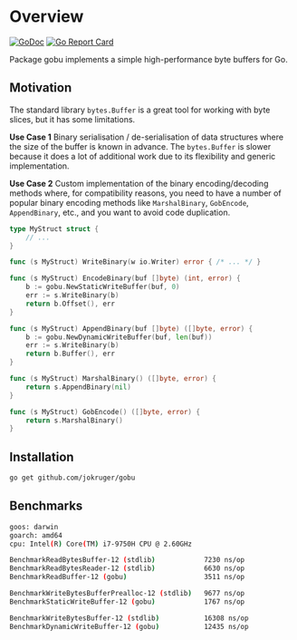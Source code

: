 # Overview

[![GoDoc](https://godoc.org/github.com/jokruger/gobu?status.svg)](https://godoc.org/github.com/jokruger/gobu) 
[![Go Report Card](https://goreportcard.com/badge/github.com/jokruger/gobu)](https://goreportcard.com/report/github.com/jokruger/gobu)

Package gobu implements a simple high-performance byte buffers for Go.

## Motivation

The standard library `bytes.Buffer` is a great tool for working with byte slices, but it has some limitations.

**Use Case 1**
Binary serialisation / de-serialisation of data structures where the size of the buffer is known in advance. The `bytes.Buffer` is slower because it does a lot of additional work due to its flexibility and generic implementation.

**Use Case 2**
Custom implementation of the binary encoding/decoding methods where, for compatibility reasons, you need to have a number of popular binary encoding methods like `MarshalBinary`, `GobEncode`, `AppendBinary`, etc., and you want to avoid code duplication.

```go
type MyStruct struct {
    // ...
}

func (s MyStruct) WriteBinary(w io.Writer) error { /* ... */ }

func (s MyStruct) EncodeBinary(buf []byte) (int, error) {
    b := gobu.NewStaticWriteBuffer(buf, 0)
    err := s.WriteBinary(b)
    return b.Offset(), err
}

func (s MyStruct) AppendBinary(buf []byte) ([]byte, error) {
    b := gobu.NewDynamicWriteBuffer(buf, len(buf))
    err := s.WriteBinary(b)
    return b.Buffer(), err
}

func (s MyStruct) MarshalBinary() ([]byte, error) {
    return s.AppendBinary(nil)
}

func (s MyStruct) GobEncode() ([]byte, error) {
    return s.MarshalBinary()
}
```

## Installation

```bash
go get github.com/jokruger/gobu
```

## Benchmarks

```bash
goos: darwin
goarch: amd64
cpu: Intel(R) Core(TM) i7-9750H CPU @ 2.60GHz

BenchmarkReadBytesBuffer-12 (stdlib)            7230 ns/op
BenchmarkReadBytesReader-12 (stdlib)            6630 ns/op
BenchmarkReadBuffer-12 (gobu)                   3511 ns/op

BenchmarkWriteBytesBufferPrealloc-12 (stdlib)   9677 ns/op
BenchmarkStaticWriteBuffer-12 (gobu)            1767 ns/op

BenchmarkWriteBytesBuffer-12 (stdlib)           16308 ns/op
BenchmarkDynamicWriteBuffer-12 (gobu)           12435 ns/op
```
